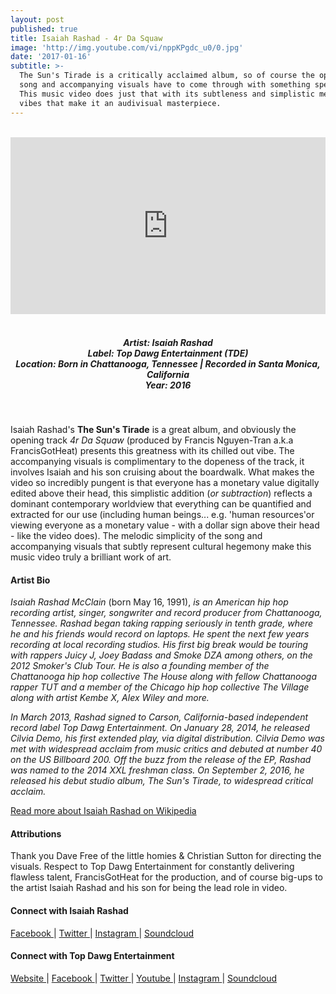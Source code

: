 ```yaml
---
layout: post
published: true
title: Isaiah Rashad - 4r Da Squaw
image: 'http://img.youtube.com/vi/nppKPgdc_u0/0.jpg'
date: '2017-01-16'
subtitle: >-
  The Sun's Tirade is a critically acclaimed album, so of course the opening
  song and accompanying visuals have to come through with something special.
  This music video does just that with its subtleness and simplistic mellow
  vibes that make it an audivisual masterpiece.
---
```

<style>.embed-container { position: relative; padding-bottom: 56.25%; height: 0; overflow: hidden; max-width: 100%; } .embed-container iframe, .embed-container object, .embed-container embed { position: absolute; top: 0; left: 0; width: 100%; height: 100%; }</style><br />
<div class="embed-container">
<iframe allowfullscreen="" frameborder="0" height="315" src="https://www.youtube.com/embed/nppKPgdc_u0?rel=0&am;showinfo=0" width="560"></iframe></div>
<br>
<h5 style="text-align: center;">
Artist: Isaiah Rashad <br>
Label: Top Dawg Entertainment (TDE) <br>
Location: Born in Chattanooga, Tennessee | Recorded in Santa Monica, California <br>
Year: 2016
</h5>
<br>

Isaiah Rashad's **The Sun's Tirade** is a great album, and obviously the opening track *4r Da Squaw* (produced by Francis Nguyen-Tran a.k.a FrancisGotHeat) presents this greatness with its chilled out vibe. The accompanying visuals is complimentary to the dopeness of the track, it involves Isaiah and his son cruising about the boardwalk. What makes the video so incredibly pungent is that everyone has a monetary value digitally edited above their head, this simplistic addition (*or subtraction*) reflects a dominant contemporary worldview that everything can be quantified and extracted for our use (including human beings... e.g. 'human resources'or viewing everyone as a monetary value - with a dollar sign above their head - like the video does). The melodic simplicity of the song and accompanying visuals that subtly represent cultural hegemony make this music video truly a brilliant work of art. 

#### Artist Bio

*Isaiah Rashad McClain* (born May 16, 1991), *is an American hip hop recording artist, singer, songwriter and record producer from Chattanooga, Tennessee. Rashad began taking rapping seriously in tenth grade, where he and his friends would record on laptops. He spent the next few years recording at local recording studios. His first big break would be touring with rappers Juicy J, Joey Badass and Smoke DZA among others, on the 2012 Smoker's Club Tour. He is also a founding member of the Chattanooga hip hop collective The House along with fellow Chattanooga rapper TUT and a member of the Chicago hip hop collective The Village along with artist Kembe X, Alex Wiley and more.*

*In March 2013, Rashad signed to Carson, California-based independent record label Top Dawg Entertainment. On January 28, 2014, he released Cilvia Demo, his first extended play, via digital distribution. Cilvia Demo was met with widespread acclaim from music critics and debuted at number 40 on the US Billboard 200. Off the buzz from the release of the EP, Rashad was named to the 2014 XXL freshman class. On September 2, 2016, he released his debut studio album, The Sun's Tirade, to widespread critical acclaim.*

[Read more about Isaiah Rashad on Wikipedia](https://en.wikipedia.org/wiki/Isaiah_Rashad)


#### Attributions

Thank you Dave Free of the little homies & Christian Sutton for directing the visuals. Respect to Top Dawg Entertainment for constantly delivering flawless talent, FrancisGotHeat for the production, and of course big-ups to the artist Isaiah Rashad and his son for being the lead role in video.

#### Connect with Isaiah Rashad

<a class="fa fa-facebook" href="https://www.facebook.com/isaiahrashad" target="_blank"> Facebook </a> |
<a class="fa fa-twitter" href="https://twitter.com/isaiahrashad" target="_blank"> Twitter </a> |
<a class="fa fa-instagram" href="https://www.instagram.com/isaiahrashad" target="_blank"> Instagram </a> |
<a class="fa fa-soundcloud" href="https://soundcloud.com/isaiah_rashad" target="_blank"> Soundcloud </a> 


#### Connect with Top Dawg Entertainment

<a class="fa fa-globe" href="http://www.tde.us/" target="_blank"> Website </a> |
<a class="fa fa-facebook" href="https://www.facebook.com/topdawgent" target="_blank"> Facebook </a> |
<a class="fa fa-twitter" href="https://twitter.com/topdawgent" target="_blank"> Twitter </a> |
<a class="fa fa-youtube" href="https://youtube.com/TopDawgEntTDE" target="_blank"> Youtube </a> |
<a class="fa fa-instagram" href="https://www.instagram.com/topdawgent" target="_blank"> Instagram </a> | 
<a class="fa fa-soundcloud" href="https://soundcloud.com/topdawgent" target="_blank"> Soundcloud </a>
